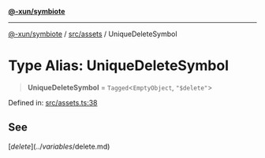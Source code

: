 [**@-xun/symbiote**](../../../README.md)

***

[@-xun/symbiote](../../../README.md) / [src/assets](../README.md) / UniqueDeleteSymbol

# Type Alias: UniqueDeleteSymbol

> **UniqueDeleteSymbol** = `Tagged`\<`EmptyObject`, `"$delete"`\>

Defined in: [src/assets.ts:38](https://github.com/Xunnamius/symbiote/blob/8c20d618d9f5aba2b98dbaa28f75ebe8791b6067/src/assets.ts#L38)

## See

[$delete](../variables/$delete.md)

